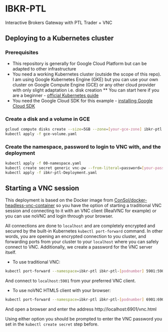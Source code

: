 # IBKR-PTL
Interactive Brokers Gateway with PTL Trader + VNC

## Deploying to a Kubernetes cluster

### Prerequisites
* This repository is generally for Google Cloud Platform but can be adapted to other infrastructure
* You need a working Kubernetes cluster (outside the scope of this repo). I am using Google Kubernetes Engine (GKE) but you can use your own cluster on Google Compute Engine (GCE) or any other cloud provider with only slight adaptation i.e. disk creation
** You can start here if you are a beginner - [official Kubernetes guide](https://kubernetes.io/docs/getting-started-guides/gce/ "Running Kubernetes on Google Compute Engine")
* You need the Google Cloud SDK for this example - [installing Google Cloud SDK](https://cloud.google.com/sdk/install)

### Create a disk and a volume in GCE

```bash
gcloud compute disks create --size=5GB --zone=[your-gce-zone] ibkr-ptl
kubectl apply -f gce-volume.yaml
```

### Create the namespace, password to login to VNC with, and the deployment

```bash
kubectl apply -f 00-namespace.yaml
kubectl create secret generic vnc-pw --from-literal=password=[your-password] --namespace=ibkr-ptl
kubectl apply -f ibkr-ptl-Deployment.yaml
```

## Starting a VNC session

This deployment is based on the Docker image from [ConSol/docker-headless-vnc-container](https://github.com/ConSol/docker-headless-vnc-container) so you have the option of starting a traditional VNC session and connecting to it with an VNC client (RealVNC for example) or you can use noVNC and login through your browser.

All connections are done to `localhost` and are completely encrypted and secured by the built-in Kubernetes `kubectl port-forward` command. In other words, you are opening an encrypted connection to you cluster, and forwarding ports from your cluster to your `localhost` where you can safely connect to VNC. Additionally, we create a password for the VNC server itself.

* To use traditional VNC:

```bash
kubectl port-forward --namespace=ibkr-ptl ibkr-ptl-[podnumber] 5901:5901
```

And connect to `localhost:5901` from your preferred VNC client.

* To use noVNC HTML5 client with your browser:

```bash
kubectl port-forward --namespace=ibkr-ptl ibkr-ptl-[podnumber] 6901:6901
```

And open a browser and enter the address http://localhost:6901/vnc.html

Using either option you should be prompted to enter the VNC password you set in the `kubectl create secret` step before.
